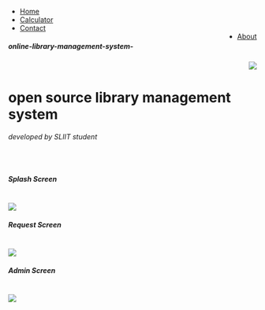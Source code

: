 <Html>

 <ul>
  <li><a href="/">Home</a></li>
  <li><a href="Src/it21068546/form.php">Calculator</a></li>
  <li><a href="https://adithya-coder.github.io/online-library-management-system-/">Contact</a></li>
  <li style="float:right"><a class="active" href="https://adithya-coder.github.io/online-library-management-system-/">About</a></li>
</ul>

  <h5>online-library-management-system-</h5>
                  <img src="https://user-images.githubusercontent.com/73921592/132159471-8076200c-a23d-495d-9275-ca7fa244b760.jpg" align="right" ><br>
  <h1 color="blue">open source library management system</h1><h6> developed by SLIIT student </h6><br>
  <h5>Splash Screen</h5><br/>
<img src="https://user-images.githubusercontent.com/73921592/132158366-e20650c6-d0b5-471f-978b-77b8e166a2cf.png">
    <br><h5>Request Screen</h5><br/>
 
<img src="https://user-images.githubusercontent.com/73921592/132158373-6ecc2202-bb35-4a3e-96d6-f8d4af81bdc3.png">
<br><h5>Admin Screen</h5><br/>
<img src="https://user-images.githubusercontent.com/73921592/132158378-90fc94d5-6374-4acc-9035-53310bebdc3a.png">
 
  
</html>

